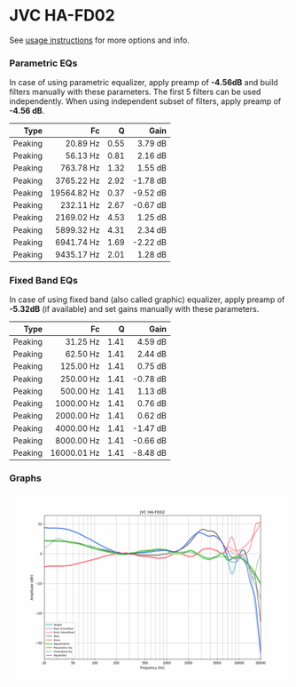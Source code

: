 # JVC HA-FD02
See [usage instructions](https://github.com/jaakkopasanen/AutoEq#usage) for more options and info.

### Parametric EQs
In case of using parametric equalizer, apply preamp of **-4.56dB** and build filters manually
with these parameters. The first 5 filters can be used independently.
When using independent subset of filters, apply preamp of **-4.56 dB**.

| Type    | Fc          |    Q | Gain     |
|--------:|------------:|-----:|---------:|
| Peaking | 20.89 Hz    | 0.55 | 3.79 dB  |
| Peaking | 56.13 Hz    | 0.81 | 2.16 dB  |
| Peaking | 763.78 Hz   | 1.32 | 1.55 dB  |
| Peaking | 3765.22 Hz  | 2.92 | -1.78 dB |
| Peaking | 19564.82 Hz | 0.37 | -9.52 dB |
| Peaking | 232.11 Hz   | 2.67 | -0.67 dB |
| Peaking | 2169.02 Hz  | 4.53 | 1.25 dB  |
| Peaking | 5899.32 Hz  | 4.31 | 2.34 dB  |
| Peaking | 6941.74 Hz  | 1.69 | -2.22 dB |
| Peaking | 9435.17 Hz  | 2.01 | 1.28 dB  |

### Fixed Band EQs
In case of using fixed band (also called graphic) equalizer, apply preamp of **-5.32dB**
(if available) and set gains manually with these parameters.

| Type    | Fc          |    Q | Gain     |
|--------:|------------:|-----:|---------:|
| Peaking | 31.25 Hz    | 1.41 | 4.59 dB  |
| Peaking | 62.50 Hz    | 1.41 | 2.44 dB  |
| Peaking | 125.00 Hz   | 1.41 | 0.75 dB  |
| Peaking | 250.00 Hz   | 1.41 | -0.78 dB |
| Peaking | 500.00 Hz   | 1.41 | 1.13 dB  |
| Peaking | 1000.00 Hz  | 1.41 | 0.76 dB  |
| Peaking | 2000.00 Hz  | 1.41 | 0.62 dB  |
| Peaking | 4000.00 Hz  | 1.41 | -1.47 dB |
| Peaking | 8000.00 Hz  | 1.41 | -0.66 dB |
| Peaking | 16000.01 Hz | 1.41 | -8.48 dB |

### Graphs
![](./JVC%20HA-FD02.png)